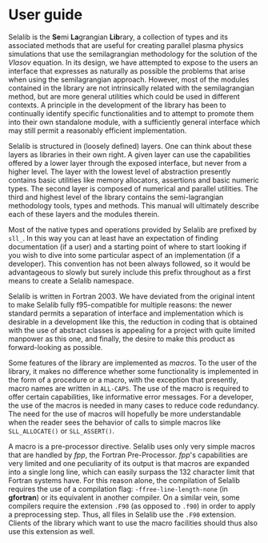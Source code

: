 # User guide

Selalib is the **Se**mi **La**grangian **Lib**rary, a collection of types and
its associated methods that are useful for creating parallel plasma
physics simulations that use the semilagrangian methodology for the
solution of the *Vlasov* equation. In its design, we have attempted to
expose to the users an interface that expresses as naturally as possible
the problems that arise when using the semilagrangian approach. However,
most of the modules contained in the library are not intrinsically
related with the semilagrangian method, but are more general utilities
which could be used in different contexts. A principle in the
development of the library has been to continually identify specific
functionalities and to attempt to promote them into their own standalone
module, with a sufficiently general interface which may still permit a
reasonably efficient implementation.

Selalib is structured in (loosely defined) layers. One can think about
these layers as libraries in their own right. A given layer can use the
capabilities offered by a lower layer through the exposed interface, but
never from a higher level. The layer with the lowest level of
abstraction presently contains basic utilities like memory allocators,
assertions and basic numeric types. The second layer is composed of
numerical and parallel utilities. The third and highest level of the
library contains the semi-lagrangian methodology tools, types and
methods. This manual will ultimately describe each of these layers and
the modules therein.

Most of the native types and operations provided by Selalib are prefixed
by `sll_`. In this way you can at least have an expectation of finding
documentation (if a user) and a starting point of where to start looking
if you wish to dive into some particular aspect of an implementation (if
a developer). This convention has not been always followed, so it would
be advantageous to slowly but surely include this prefix throughout as a
first means to create a Selalib namespace.

Selalib is written in Fortran 2003. We have deviated from the original
intent to make Selalib fully f95-compatible for multiple reasons: the
newer standard permits a separation of interface and implementation
which is desirable in a development like this, the reduction in coding
that is obtained with the use of abstract classes is appealing for a
project with quite limited manpower as this one, and finally, the desire
to make this product as forward-looking as possible.

Some features of the library are implemented as *macros*. To the user of
the library, it makes no difference whether some functionality is
implemented in the form of a procedure or a macro, with the exception
that presently, macro names are written in `ALL-CAPS`. The use of the
macro is required to offer certain capabilities, like informative error
messages. For a developer, the use of the macros is needed in many cases
to reduce code redundancy. The need for the use of macros will hopefully
be more understandable when the reader sees the behavior of calls to
simple macros like `SLL_ALLOCATE()` or `SLL_ASSERT()`.

A macro is a pre-processor directive. Selalib uses only very simple
macros that are handled by *fpp*, the Fortran Pre-Processor. *fpp*'s
capabilities are very limited and one peculiarity of its output is that
macros are expanded into a single long line, which can easily surpass
the 132 character limit that Fortran systems have. For this reason
alone, the compilation of Selalib requires the use of a compilation
flag: `-ffree-line-length-none` (in **gfortran**) or its equivalent in
another compiler. On a similar vein, some compilers require the
extension `.F90` (as opposed to `.f90`) in order to apply a
preprocessing step. Thus, all files in Selalib use the `.F90` extension.
Clients of the library which want to use the macro facilities should
thus also use this extension as well.
